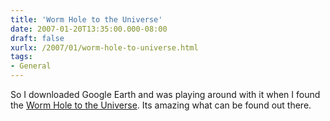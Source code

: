 ```yaml
---
title: 'Worm Hole to the Universe'
date: 2007-01-20T13:35:00.000-08:00
draft: false
xurlx: /2007/01/worm-hole-to-universe.html
tags: 
- General
---
```


So I downloaded Google Earth and was playing around with it when I found the [Worm Hole to the Universe](http://blog.ddpruitt.net/wp-content/uploads/WormHole.kmz "Worm Hole to the Universe"). Its amazing what can be found out there.